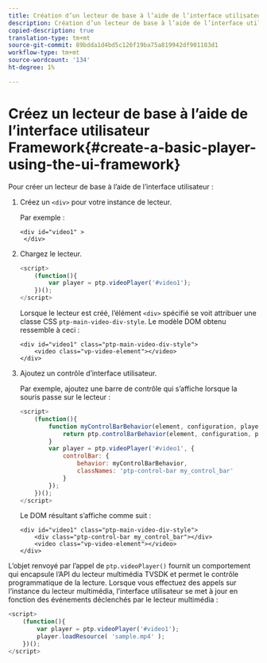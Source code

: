 ```yaml
---
title: Création d’un lecteur de base à l’aide de l’interface utilisateur
description: Création d’un lecteur de base à l’aide de l’interface utilisateur
copied-description: true
translation-type: tm+mt
source-git-commit: 89bdda1d4bd5c126f19ba75a819942df901183d1
workflow-type: tm+mt
source-wordcount: '134'
ht-degree: 1%

---
```



# Créez un lecteur de base à l’aide de l’interface utilisateur Framework{#create-a-basic-player-using-the-ui-framework}

Pour créer un lecteur de base à l’aide de l’interface utilisateur :

1. Créez un `<div>` pour votre instance de lecteur.

   Par exemple :

   ```
   <div id="video1" > 
    </div>
   ```

1. Chargez le lecteur.

   ```js
   <script> 
       (function(){ 
           var player = ptp.videoPlayer('#video1'); 
       })(); 
   </script>
   ```

   Lorsque le lecteur est créé, l’élément `<div>` spécifié se voit attribuer une classe CSS `ptp-main-video-div-style`. Le modèle DOM obtenu ressemble à ceci :

   ```
   <div id="video1" class="ptp-main-video-div-style"> 
       <video class="vp-video-element"></video> 
   </div>
   ```

1. Ajoutez un contrôle d’interface utilisateur.

   Par exemple, ajoutez une barre de contrôle qui s’affiche lorsque la souris passe sur le lecteur :

   ```js
   <script> 
       (function(){ 
           function myControlBarBehavior(element, configuration, player) { 
               return ptp.controlBarBehavior(element, configuration, player); 
           } 
           var player = ptp.videoPlayer('#video1', { 
               controlBar: { 
                   behavior: myControlBarBehavior, 
                   classNames: 'ptp-control-bar my_control_bar' 
               } 
           }); 
       })(); 
   </script>
   ```

   Le DOM résultant s’affiche comme suit :

   ```
   <div id="video1" class="ptp-main-video-div-style"> 
       <div class="ptp-control-bar my_control_bar"></div> 
       <video class="vp-video-element"></video> 
   </div>
   ```

L’objet renvoyé par l’appel de `ptp.videoPlayer()` fournit un comportement qui encapsule l’API du lecteur multimédia TVSDK et permet le contrôle programmatique de la lecture. Lorsque vous effectuez des appels sur l’instance du lecteur multimédia, l’interface utilisateur se met à jour en fonction des événements déclenchés par le lecteur multimédia :

```js
<script> 
    (function(){ 
        var player = ptp.videoPlayer('#video1'); 
        player.loadResource( 'sample.mp4' ); 
    })(); 
</script>
```
